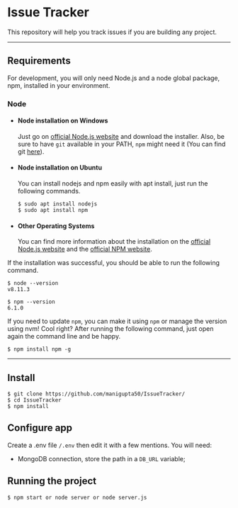 # Issue Tracker

This repository will help you track issues if you are building any project.

---
## Requirements

For development, you will only need Node.js and a node global package, npm, installed in your environment.

### Node
- #### Node installation on Windows

  Just go on [official Node.js website](https://nodejs.org/) and download the installer.
Also, be sure to have `git` available in your PATH, `npm` might need it (You can find git [here](https://git-scm.com/)).

- #### Node installation on Ubuntu

  You can install nodejs and npm easily with apt install, just run the following commands.

      $ sudo apt install nodejs
      $ sudo apt install npm

- #### Other Operating Systems
  You can find more information about the installation on the [official Node.js website](https://nodejs.org/) and the [official NPM website](https://npmjs.org/).

If the installation was successful, you should be able to run the following command.

    $ node --version
    v8.11.3

    $ npm --version
    6.1.0

If you need to update `npm`, you can make it using `npm` or manage the version using nvm! Cool right? After running the following command, just open again the command line and be happy.

    $ npm install npm -g

---

## Install

    $ git clone https://github.com/manigupta50/IssueTracker/
    $ cd IssueTracker
    $ npm install

## Configure app

Create a .env file `/.env` then edit it with a few mentions. You will need:

- MongoDB connection, store the path in a `DB_URL` variable;

## Running the project

    $ npm start or node server or node server.js